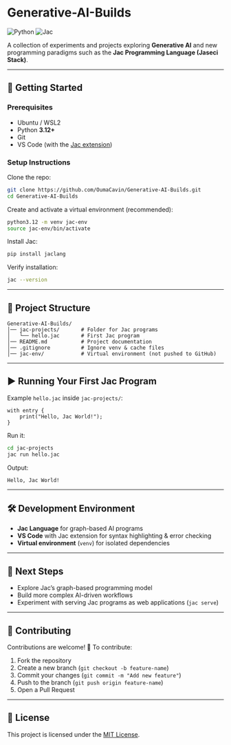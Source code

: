 # Generative-AI-Builds

![Python](https://img.shields.io/badge/Python-3776AB?style=for-the-badge&logo=python&logoColor=white)
![Jac](https://img.shields.io/badge/JacLang-FF6F00?style=for-the-badge&logoColor=white)

A collection of experiments and projects exploring **Generative AI** and new programming paradigms such as the **Jac Programming Language (Jaseci Stack)**.

---

## 🚀 Getting Started

### Prerequisites
- Ubuntu / WSL2  
- Python **3.12+**  
- Git  
- VS Code (with the [Jac extension](https://marketplace.visualstudio.com/items?itemName=jaseci.jac))  

### Setup Instructions

Clone the repo:
```bash
git clone https://github.com/OumaCavin/Generative-AI-Builds.git
cd Generative-AI-Builds
````

Create and activate a virtual environment (recommended):

```bash
python3.12 -m venv jac-env
source jac-env/bin/activate
```

Install Jac:

```bash
pip install jaclang
```

Verify installation:

```bash
jac --version
```

---

## 📂 Project Structure

```
Generative-AI-Builds/
│── jac-projects/       # Folder for Jac programs
│   └── hello.jac       # First Jac program
│── README.md           # Project documentation
│── .gitignore          # Ignore venv & cache files
│── jac-env/            # Virtual environment (not pushed to GitHub)
```

---

## ▶️ Running Your First Jac Program

Example `hello.jac` inside `jac-projects/`:

```jac
with entry {
    print("Hello, Jac World!");
}
```

Run it:

```bash
cd jac-projects
jac run hello.jac
```

Output:

```
Hello, Jac World!
```

---

## 🛠 Development Environment

* **Jac Language** for graph-based AI programs
* **VS Code** with Jac extension for syntax highlighting & error checking
* **Virtual environment** (`venv`) for isolated dependencies

---

## 🌱 Next Steps

* Explore Jac’s graph-based programming model
* Build more complex AI-driven workflows
* Experiment with serving Jac programs as web applications (`jac serve`)

---

## 🤝 Contributing

Contributions are welcome! 🎉
To contribute:

1. Fork the repository
2. Create a new branch (`git checkout -b feature-name`)
3. Commit your changes (`git commit -m "Add new feature"`)
4. Push to the branch (`git push origin feature-name`)
5. Open a Pull Request

---

## 📄 License  

This project is licensed under the [MIT License](https://choosealicense.com/licenses/mit/).

